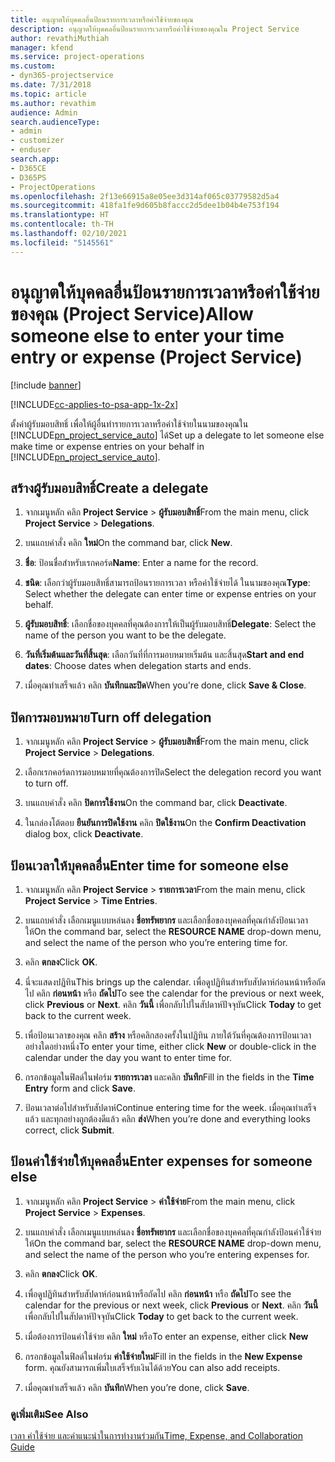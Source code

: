 ```yaml
---
title: อนุญาตให้บุคคลอื่นป้อนรายการเวลาหรือค่าใช้จ่ายของคุณ
description: อนุญาตให้บุคคลอื่นป้อนรายการเวลาหรือค่าใช้จ่ายของคุณใน Project Service
author: revathiMuthiah
manager: kfend
ms.service: project-operations
ms.custom:
- dyn365-projectservice
ms.date: 7/31/2018
ms.topic: article
ms.author: revathim
audience: Admin
search.audienceType:
- admin
- customizer
- enduser
search.app:
- D365CE
- D365PS
- ProjectOperations
ms.openlocfilehash: 2f13e66915a8e05ee3d314af065c03779582d5a4
ms.sourcegitcommit: 418fa1fe9d605b8faccc2d5dee1b04b4e753f194
ms.translationtype: HT
ms.contentlocale: th-TH
ms.lasthandoff: 02/10/2021
ms.locfileid: "5145561"
---
```

# <a name="allow-someone-else-to-enter-your-time-entry-or-expense-project-service"></a><span data-ttu-id="33416-103">อนุญาตให้บุคคลอื่นป้อนรายการเวลาหรือค่าใช้จ่ายของคุณ (Project Service)</span><span class="sxs-lookup"><span data-stu-id="33416-103">Allow someone else to enter your time entry or expense (Project Service)</span></span>

[!include [banner](../includes/psa-now-project-operations.md)]

[!INCLUDE[cc-applies-to-psa-app-1x-2x](../includes/cc-applies-to-psa-app-1x-2x.md)]

<span data-ttu-id="33416-104">ตั้งค่าผู้รับมอบสิทธิ์ เพื่อให้ผู้อื่นทำรายการเวลาหรือค่าใช้จ่ายในนามของคุณใน [!INCLUDE[pn_project_service_auto](../includes/pn-project-service-auto.md)] ได้</span><span class="sxs-lookup"><span data-stu-id="33416-104">Set up a delegate to let someone else make time or expense entries on your behalf in [!INCLUDE[pn_project_service_auto](../includes/pn-project-service-auto.md)].</span></span>  
  
## <a name="create-a-delegate"></a><span data-ttu-id="33416-105">สร้างผู้รับมอบสิทธิ์</span><span class="sxs-lookup"><span data-stu-id="33416-105">Create a delegate</span></span>  
  
1.  <span data-ttu-id="33416-106">จากเมนูหลัก คลิก **Project Service** > **ผู้รับมอบสิทธิ์**</span><span class="sxs-lookup"><span data-stu-id="33416-106">From the main menu, click **Project Service** > **Delegations**.</span></span>  
  
2.  <span data-ttu-id="33416-107">บนแถบคำสั่ง คลิก **ใหม่**</span><span class="sxs-lookup"><span data-stu-id="33416-107">On the command bar, click **New**.</span></span>  
  
3. <span data-ttu-id="33416-108">**ชื่อ**: ป้อนชื่อสำหรับเรกคอร์ด</span><span class="sxs-lookup"><span data-stu-id="33416-108">**Name**: Enter a name for the record.</span></span>  
  
4. <span data-ttu-id="33416-109">**ชนิด**: เลือกว่าผู้รับมอบสิทธิ์สามารถป้อนรายการเวลา หรือค่าใช้จ่ายได้ ในนามของคุณ</span><span class="sxs-lookup"><span data-stu-id="33416-109">**Type**: Select whether the delegate can enter time or expense entries on your behalf.</span></span>  
  
5. <span data-ttu-id="33416-110">**ผู้รับมอบสิทธิ์**: เลือกชื่อของบุคคลที่คุณต้องการให้เป็นผู้รับมอบสิทธิ์</span><span class="sxs-lookup"><span data-stu-id="33416-110">**Delegate**: Select the name of the person you want to be the delegate.</span></span>  
  
6. <span data-ttu-id="33416-111">**วันที่เริ่มต้นและวันที่สิ้นสุด**: เลือกวันที่ที่การมอบหมายเริ่มต้น และสิ้นสุด</span><span class="sxs-lookup"><span data-stu-id="33416-111">**Start and end dates**: Choose dates when delegation starts and ends.</span></span>  
  
7.  <span data-ttu-id="33416-112">เมื่อคุณทำเสร็จแล้ว คลิก **บันทึกและปิด**</span><span class="sxs-lookup"><span data-stu-id="33416-112">When you're done, click **Save & Close**.</span></span>  
  
## <a name="turn-off-delegation"></a><span data-ttu-id="33416-113">ปิดการมอบหมาย</span><span class="sxs-lookup"><span data-stu-id="33416-113">Turn off delegation</span></span>  
  
1.  <span data-ttu-id="33416-114">จากเมนูหลัก คลิก **Project Service** > **ผู้รับมอบสิทธิ์**</span><span class="sxs-lookup"><span data-stu-id="33416-114">From the main menu, click **Project Service** > **Delegations**.</span></span>  
  
2.  <span data-ttu-id="33416-115">เลือกเรกคอร์ดการมอบหมายที่คุณต้องการปิด</span><span class="sxs-lookup"><span data-stu-id="33416-115">Select the delegation record you want to turn off.</span></span>  
  
3.  <span data-ttu-id="33416-116">บนแถบคำสั่ง คลิก **ปิดการใช้งาน**</span><span class="sxs-lookup"><span data-stu-id="33416-116">On the command bar, click **Deactivate**.</span></span>  
  
4.  <span data-ttu-id="33416-117">ในกล่องโต้ตอบ **ยืนยันการปิดใช้งาน** คลิก **ปิดใช้งาน**</span><span class="sxs-lookup"><span data-stu-id="33416-117">On the **Confirm Deactivation** dialog box, click **Deactivate**.</span></span>  
  
## <a name="enter-time-for-someone-else"></a><span data-ttu-id="33416-118">ป้อนเวลาให้บุคคลอื่น</span><span class="sxs-lookup"><span data-stu-id="33416-118">Enter time for someone else</span></span>  
  
1.  <span data-ttu-id="33416-119">จากเมนูหลัก คลิก **Project Service** > **รายการเวลา**</span><span class="sxs-lookup"><span data-stu-id="33416-119">From the main menu, click **Project Service** > **Time Entries**.</span></span>  
  
2.  <span data-ttu-id="33416-120">บนแถบคำสั่ง เลือกเมนูแบบหล่นลง **ชื่อทรัพยากร** และเลือกชื่อของบุคคลที่คุณกำลังป้อนเวลาให้</span><span class="sxs-lookup"><span data-stu-id="33416-120">On the command bar, select the **RESOURCE NAME** drop-down menu, and select the name of the person who you’re entering time for.</span></span>  
  
3.  <span data-ttu-id="33416-121">คลิก **ตกลง**</span><span class="sxs-lookup"><span data-stu-id="33416-121">Click **OK**.</span></span>  
  
4.  <span data-ttu-id="33416-122">นี่จะแสดงปฏิทิน</span><span class="sxs-lookup"><span data-stu-id="33416-122">This brings up the calendar.</span></span> <span data-ttu-id="33416-123">เพื่อดูปฏิทินสำหรับสัปดาห์ก่อนหน้าหรือถัดไป คลิก **ก่อนหน้า** หรือ **ถัดไป**</span><span class="sxs-lookup"><span data-stu-id="33416-123">To see the calendar for the previous or next week, click **Previous** or **Next**.</span></span> <span data-ttu-id="33416-124">คลิก **วันนี้** เพื่อกลับไปในสัปดาห์ปัจจุบัน</span><span class="sxs-lookup"><span data-stu-id="33416-124">Click **Today** to get back to the current week.</span></span>  
  
5.  <span data-ttu-id="33416-125">เพื่อป้อนเวลาของคุณ คลิก **สร้าง** หรือคลิกสองครั้งในปฏิทิน ภายใต้วันที่คุณต้องการป้อนเวลา อย่างใดอย่างหนึ่ง</span><span class="sxs-lookup"><span data-stu-id="33416-125">To enter your time, either click **New** or double-click in the calendar under the day you want to enter time for.</span></span>  
  
6.  <span data-ttu-id="33416-126">กรอกข้อมูลในฟิลด์ในฟอร์ม **รายการเวลา** และคลิก **บันทึก**</span><span class="sxs-lookup"><span data-stu-id="33416-126">Fill in the fields in the **Time Entry** form and click **Save**.</span></span>  
  
7.  <span data-ttu-id="33416-127">ป้อนเวลาต่อไปสำหรับสัปดาห์</span><span class="sxs-lookup"><span data-stu-id="33416-127">Continue entering time for the week.</span></span> <span data-ttu-id="33416-128">เมื่อคุณทำเสร็จแล้ว และทุกอย่างถูกต้องดีแล้ว คลิก **ส่ง**</span><span class="sxs-lookup"><span data-stu-id="33416-128">When you’re done and everything looks correct, click **Submit**.</span></span>  
  
## <a name="enter-expenses-for-someone-else"></a><span data-ttu-id="33416-129">ป้อนค่าใช้จ่ายให้บุคคลอื่น</span><span class="sxs-lookup"><span data-stu-id="33416-129">Enter expenses for someone else</span></span>  
  
1.  <span data-ttu-id="33416-130">จากเมนูหลัก คลิก **Project Service** > **ค่าใช้จ่าย**</span><span class="sxs-lookup"><span data-stu-id="33416-130">From the main menu, click **Project Service** > **Expenses**.</span></span>  
  
2.  <span data-ttu-id="33416-131">บนแถบคำสั่ง เลือกเมนูแบบหล่นลง **ชื่อทรัพยากร** และเลือกชื่อของบุคคลที่คุณกำลังป้อนค่าใช้จ่ายให้</span><span class="sxs-lookup"><span data-stu-id="33416-131">On the command bar, select the **RESOURCE NAME** drop-down menu, and select the name of the person who you’re entering expenses for.</span></span>  
  
3.  <span data-ttu-id="33416-132">คลิก **ตกลง**</span><span class="sxs-lookup"><span data-stu-id="33416-132">Click **OK**.</span></span>  
  
4.  <span data-ttu-id="33416-133">เพื่อดูปฏิทินสำหรับสัปดาห์ก่อนหน้าหรือถัดไป คลิก **ก่อนหน้า** หรือ **ถัดไป**</span><span class="sxs-lookup"><span data-stu-id="33416-133">To see the calendar for the previous or next week, click **Previous** or **Next**.</span></span> <span data-ttu-id="33416-134">คลิก **วันนี้** เพื่อกลับไปในสัปดาห์ปัจจุบัน</span><span class="sxs-lookup"><span data-stu-id="33416-134">Click **Today** to get back to the current week.</span></span>  
  
5.  <span data-ttu-id="33416-135">เมื่อต้องการป้อนค่าใช้จ่าย คลิก **ใหม่** หรือ</span><span class="sxs-lookup"><span data-stu-id="33416-135">To enter an expense, either click **New**</span></span>  
  
6.  <span data-ttu-id="33416-136">กรอกข้อมูลในฟิลด์ในฟอร์ม **ค่าใช้จ่ายใหม่**</span><span class="sxs-lookup"><span data-stu-id="33416-136">Fill in the fields in the **New Expense** form.</span></span> <span data-ttu-id="33416-137">คุณยังสามารถเพิ่มใบเสร็จรับเงินได้ด้วย</span><span class="sxs-lookup"><span data-stu-id="33416-137">You can also add receipts.</span></span>  
  
7.  <span data-ttu-id="33416-138">เมื่อคุณทำเสร็จแล้ว คลิก **บันทึก**</span><span class="sxs-lookup"><span data-stu-id="33416-138">When you’re done, click **Save**.</span></span>  
  
### <a name="see-also"></a><span data-ttu-id="33416-139">ดูเพิ่มเติม</span><span class="sxs-lookup"><span data-stu-id="33416-139">See Also</span></span>  
 [<span data-ttu-id="33416-140">เวลา ค่าใช้จ่าย และคำแนะนำในการทำงานร่วมกัน</span><span class="sxs-lookup"><span data-stu-id="33416-140">Time, Expense, and Collaboration Guide</span></span>](../psa/time-expense-collaboration-guide.md)
